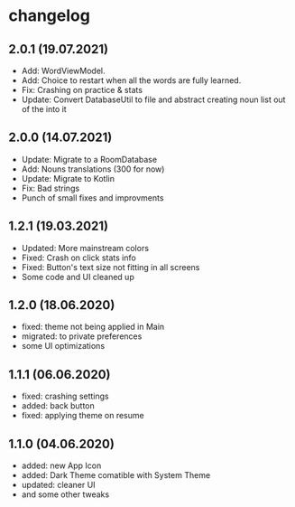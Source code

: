 changelog
=========
2.0.1 (19.07.2021)
------------------
* Add: WordViewModel.
* Add: Choice to restart when all the words are fully learned.
* Fix: Crashing on practice & stats
* Update: Convert DatabaseUtil to file and abstract creating noun list out of the into it

2.0.0 (14.07.2021)
-------------------
* Update: Migrate to a RoomDatabase
* Add: Nouns translations (300 for now)
* Update: Migrate to Kotlin
* Fix: Bad strings
* Punch of small fixes and improvments

1.2.1 (19.03.2021)
-------------------
* Updated: More mainstream colors
* Fixed: Crash on click stats info
* Fixed: Button's text size not fitting in all screens
* Some code and UI cleaned up

1.2.0 (18.06.2020)
-------------------
* fixed: theme not being applied in Main
* migrated: to private preferences
* some UI optimizations

1.1.1 (06.06.2020)
-------------------
* fixed: crashing settings
* added: back button
* fixed: applying theme on resume

1.1.0 (04.06.2020)
-------------------
* added: new App Icon
* added: Dark Theme comatible with System Theme
* updated: cleaner UI
* and some other tweaks 
